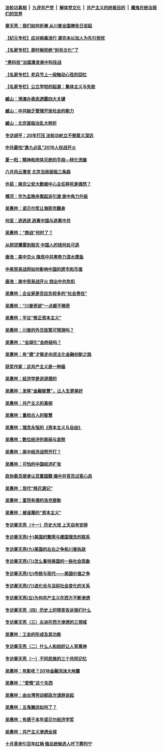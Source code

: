 ####  [法轮功真相](../../../../basic/blob/master/README.md?t=06290331) &nbsp;|&nbsp; [九评共产党](../../../../9ping.md/blob/master/README.md?t=06290331) &nbsp;|&nbsp; [解体党文化](../../../../jtdwh.md/blob/master/README.md?t=06290331)  &nbsp;|&nbsp; [共产主义的终极目的](../../../../gczydzjmd.md/blob/master/README.md?t=06290331) &nbsp;|&nbsp; [魔鬼在统治我们的世界](../../../../mgztzwmdsj.md/blob/master/README.md?t=06290331) 

#### [章天亮：我们如何祈祷 从川普全国祷告日说起](../pages/nsc423/n11944627.md?t=06290331) 

#### [【纪元专栏】应对病毒流行 渥京未以加人为先引担忧](../pages/nsc423/n11875714.md?t=06290331) 

#### [【名家专栏】是时候拒绝“封杀文化”了](../pages/nsc423/n11814093.md?t=06290331) 

#### [“黑科技”治国激发美中科技战](../pages/nsc423/n11638056.md?t=06290331) 

#### [【名家专栏】老兵节上一段触动心弦的回忆](../pages/nsc423/n11646016.md?t=06290331) 

#### [【名家专栏】公立学校的起源：集体主义与失败](../pages/nsc423/n11601833.md?t=06290331) 

#### [臧山：港澳办表态透露四大关键](../pages/nsc423/n11421628.md?t=06290331) 

#### [臧山：中共缺乏管理开放社会的能力](../pages/nsc423/n11407457.md?t=06290331) 

#### [臧山：北京面临治乱大转折](../pages/nsc423/n11406895.md?t=06290331) 

#### [专访胡平：20年打压 法轮功屹立不倒意义深远](../pages/nsc423/n11398800.md?t=06290331) 

#### [中共最怕“逢九必乱”2019人权战开火](../pages/nsc423/n11385248.md?t=06290331) 

#### [夏一阳：精神和肉体灭绝的手段—转化洗脑](../pages/nsc423/n11368250.md?t=06290331) 

#### [六月风云激变 北京当局面临三条路](../pages/nsc423/n11313668.md?t=06290331) 

#### [许茹：南京公安大数据中心主任猝死是偶然？](../pages/nsc423/n11064744.md?t=06290331) 

#### [横河：华为孟晚舟案起诉引渡 美中角力升级](../pages/nsc423/n11027230.md?t=06290331) 

#### [吴惠林：诺贝尔奖让海耶克翻身](../pages/nsc423/n10890049.md?t=06290331) 

#### [何坚：逃逃逃 逃离中国与逃离中共](../pages/nsc423/n10592891.md?t=06290331) 

#### [吴惠林：“商战”何时了？](../pages/nsc423/n10573558.md?t=06290331) 

#### [从网贷爆雷到股灾 中国人的钱何处可逃](../pages/nsc423/n10572800.md?t=06290331) 

#### [唐浩：美中交火 隐现中共黑势力混水摸鱼](../pages/nsc423/n10544040.md?t=06290331) 

#### [中美贸易战将如何影响中国的房市和币值](../pages/nsc423/n10543697.md?t=06290331) 

#### [唐浩：美中贸易战开火 烧出中共危机](../pages/nsc423/n10540126.md?t=06290331) 

#### [吴惠林：企业家是否应负较多的“社会责任”](../pages/nsc423/n10535022.md?t=06290331) 

#### [吴惠林：“川普奇迹”一点都不稀奇](../pages/nsc423/n10512808.md?t=06290331) 

#### [吴惠林：平议“修正资本主义”](../pages/nsc423/n10495724.md?t=06290331) 

#### [吴惠林：川普的外交政策可预测吗？](../pages/nsc423/n10462387.md?t=06290331) 

#### [吴惠林：“全球化”会终结吗？](../pages/nsc423/n10452838.md?t=06290331) 

#### [吴惠林：有“德”才能走向民主化金融创新之路](../pages/nsc423/n10432292.md?t=06290331) 

#### [获奖作家：这共产主义是一种癌](../pages/nsc423/n10431541.md?t=06290331) 

#### [吴惠林：经济学是讲道德的](../pages/nsc423/n10398014.md?t=06290331) 

#### [吴惠林：发挥“金融智慧”，让人生更美好](../pages/nsc423/n10375019.md?t=06290331) 

#### [吴惠林：共产主义的真相](../pages/nsc423/n10351394.md?t=06290331) 

#### [吴惠林：重拾古人的智慧](../pages/nsc423/n10337691.md?t=06290331) 

#### [吴惠林：理念永恒的《资本主义与自由》](../pages/nsc423/n10316274.md?t=06290331) 

#### [吴惠林：数位经济的美丽与哀愁](../pages/nsc423/n10292946.md?t=06290331) 

#### [吴惠林：美中经济战将开打？](../pages/nsc423/n10258825.md?t=06290331) 

#### [吴惠林：可怕的中国经济扩张](../pages/nsc423/n10219147.md?t=06290331) 

#### [政协委员提承认双重国籍 揭中共官员过客心态](../pages/nsc423/n10208809.md?t=06290331) 

#### [吴惠林：现代“桃花源记”](../pages/nsc423/n10185234.md?t=06290331) 

#### [吴惠林：富而有德的洛克斐勒](../pages/nsc423/n10142264.md?t=06290331) 

#### [吴惠林：被诬蔑的“资本主义”](../pages/nsc423/n10124816.md?t=06290331) 

#### [专访章天亮（十一）历史大戏 上天自有安排](../pages/nsc423/n10094905.md?t=06290331) 

#### [专访章天亮(十)美国的繁荣与建国理念的联系](../pages/nsc423/n10094899.md?t=06290331) 

#### [专访章天亮(九)美国的左右之争和川普执政](../pages/nsc423/n10094889.md?t=06290331) 

#### [专访章天亮(八)怎么看待美国的一些社会现象](../pages/nsc423/n10094857.md?t=06290331) 

#### [专访章天亮(七)传统与现代——美国价值之争](../pages/nsc423/n10093140.md?t=06290331) 

#### [专访章天亮(六)进化论与当前社会变化的关系](../pages/nsc423/n10092036.md?t=06290331) 

#### [专访章天亮(五)为何共产主义在西方不断渗透](../pages/nsc423/n10083620.md?t=06290331) 

#### [专访章天亮（四）历史上的预言告诉我们什么](../pages/nsc423/n10083606.md?t=06290331) 

#### [专访章天亮（三）左派在西方渗透的三领域](../pages/nsc423/n10081115.md?t=06290331) 

#### [吴惠林：工会的形成及其功能](../pages/nsc423/n10080633.md?t=06290331) 

#### [专访章天亮（二）什么人和组织让人背离神](../pages/nsc423/n10076637.md?t=06290331) 

#### [专访章天亮（一）不同民族的三个共同记忆](../pages/nsc423/n10074188.md?t=06290331) 

#### [吴惠林：有影呒？2018金融泡沫大地震](../pages/nsc423/n10040534.md?t=06290331) 

#### [吴惠林：“爱情”这个东西](../pages/nsc423/n10019423.md?t=06290331) 

#### [吴惠林：由台湾劳动部政次请辞说起](../pages/nsc423/n9979679.md?t=06290331) 

#### [吴惠林：五鬼搬运如何了？](../pages/nsc423/n9925338.md?t=06290331) 

#### [吴惠林：有感于本年诺贝尔经济学奖](../pages/nsc423/n9871883.md?t=06290331) 

#### [吴惠林：共产主义渗透全球](../pages/nsc423/n9812748.md?t=06290331) 

#### [十月革命引百年红祸 俄总统候选人吁下葬列宁](../pages/nsc423/n9810182.md?t=06290331) 

